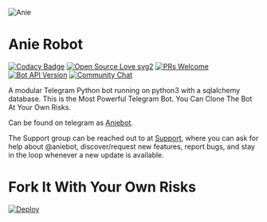 ![Anie](https://avatarfiles.alphacoders.com/207/207588.jpg)
# Anie Robot 
[![Codacy Badge](https://api.codacy.com/project/badge/Grade/43872978473d46a0a44de96c96e62e27)](https://app.codacy.com/manual/Avishekbhattacharjee/Anie-Robot?utm_source=github.com&utm_medium=referral&utm_content=Avishekbhattacharjee/Anie-Robot&utm_campaign=Badge_Grade_Dashboard)  [![Open Source Love svg2](https://badges.frapsoft.com/os/v2/open-source.svg?v=103)](https://github.com/ellerbrock/open-source-badges/) [![PRs Welcome](https://img.shields.io/badge/PRs-welcome-brightgreen.svg?style=flat-square)](http://makeapullrequest.com) [![Bot API Version](https://img.shields.io/badge/Bot%20API-v4.8-f36caf.svg?style=flat-square)](https://core.telegram.org/bots/api) [![Community Chat](https://img.shields.io/badge/Community-Chat-blueChat?style=flat-square&logo=telegram)](https://t.me/aniesupport)


A modular Telegram Python bot running on python3 with a sqlalchemy database. This is the Most Powerful Telegram Bot. You Can Clone The Bot At Your Own Risks.

Can be found on telegram as [Aniebot](https://t.me/aniebot).

The Support group can be reached out to at [Support](https://t.me/AnieSupport), where you can ask for help about @aniebot, discover/request new features, report bugs, and stay in the loop whenever a new update is available. 

# Fork It With Your Own Risks





[![Deploy](https://www.herokucdn.com/deploy/button.svg)](https://heroku.com/deploy?template=https://github.com/Avishekbhattacharjee/Anie-Robot)

